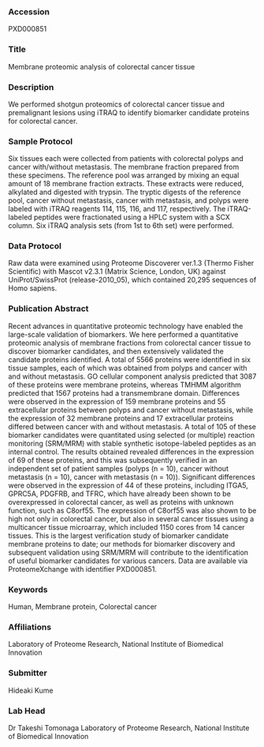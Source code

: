 ### Accession
PXD000851

### Title
Membrane proteomic analysis of colorectal cancer tissue

### Description
We performed shotgun proteomics of colorectal cancer tissue and premalignant lesions using iTRAQ to identify biomarker candidate proteins for colorectal cancer.

### Sample Protocol
Six tissues each were collected from patients with colorectal polyps and cancer with/without metastasis. The membrane fraction prepared from these specimens. The reference pool was arranged by mixing an equal amount of 18 membrane fraction extracts. These extracts were reduced, alkylated and digested with trypsin. The tryptic digests of the reference pool, cancer without metastasis, cancer with metastasis, and polyps were labeled with iTRAQ reagents 114, 115, 116, and 117, respectively. The iTRAQ-labeled peptides were fractionated using a HPLC system with a SCX column. Six iTRAQ analysis sets (from 1st to 6th set) were performed.

### Data Protocol
Raw data were examined using Proteome Discoverer ver.1.3 (Thermo Fisher Scientific) with Mascot v2.3.1 (Matrix Science, London, UK) against UniProt/SwissProt (release-2010_05), which contained 20,295 sequences of Homo sapiens.

### Publication Abstract
Recent advances in quantitative proteomic technology have enabled the large-scale validation of biomarkers. We here performed a quantitative proteomic analysis of membrane fractions from colorectal cancer tissue to discover biomarker candidates, and then extensively validated the candidate proteins identified. A total of 5566 proteins were identified in six tissue samples, each of which was obtained from polyps and cancer with and without metastasis. GO cellular component analysis predicted that 3087 of these proteins were membrane proteins, whereas TMHMM algorithm predicted that 1567 proteins had a transmembrane domain. Differences were observed in the expression of 159 membrane proteins and 55 extracellular proteins between polyps and cancer without metastasis, while the expression of 32 membrane proteins and 17 extracellular proteins differed between cancer with and without metastasis. A total of 105 of these biomarker candidates were quantitated using selected (or multiple) reaction monitoring (SRM/MRM) with stable synthetic isotope-labeled peptides as an internal control. The results obtained revealed differences in the expression of 69 of these proteins, and this was subsequently verified in an independent set of patient samples (polyps (n = 10), cancer without metastasis (n = 10), cancer with metastasis (n = 10)). Significant differences were observed in the expression of 44 of these proteins, including ITGA5, GPRC5A, PDGFRB, and TFRC, which have already been shown to be overexpressed in colorectal cancer, as well as proteins with unknown function, such as C8orf55. The expression of C8orf55 was also shown to be high not only in colorectal cancer, but also in several cancer tissues using a multicancer tissue microarray, which included 1150 cores from 14 cancer tissues. This is the largest verification study of biomarker candidate membrane proteins to date; our methods for biomarker discovery and subsequent validation using SRM/MRM will contribute to the identification of useful biomarker candidates for various cancers. Data are available via ProteomeXchange with identifier PXD000851.

### Keywords
Human, Membrane protein, Colorectal cancer

### Affiliations
Laboratory of Proteome Research, National Institute of Biomedical Innovation

### Submitter
Hideaki Kume

### Lab Head
Dr Takeshi Tomonaga
Laboratory of Proteome Research, National Institute of Biomedical Innovation


